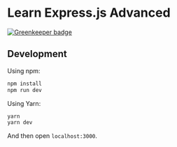 # Learn Express.js Advanced

[![Greenkeeper badge](https://badges.greenkeeper.io/impactbyte-learn/code-expressjs-advanced.svg)](https://greenkeeper.io/)

## Development

Using npm:

```sh
npm install
npm run dev
```

Using Yarn:

```sh
yarn
yarn dev
```

And then open `localhost:3000`.
